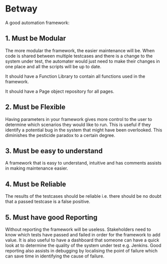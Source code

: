 # Betway
A good automation framework:
## 1. Must be Modular
The more modular the framework, the easier maintenance will be. When code is shared between multiple testcases and there is a change to the system under test, the automater would just need to make their changes in one place and all the scripts will be up to date.

It should have a Function Library to contain all functions used in the framework.

It should have a Page object repository for all pages.
 
## 2. Must be Flexible
Having parameters in your framework gives more control to the user to determine which scenarios they would like to run. This is useful if they identify a potential bug in the system that might have been overlooked. This diminishes the pesticide paradox to a certain degree.
 
## 3. Must be easy to understand
A framework that is easy to understand, intuitive and has comments assists in making maintenance easier.
 
## 4. Must be Reliable
The results of the testcases should be reliable i.e. there should be no doubt that a passed testcase is a false positive.

## 5. Must have good Reporting
Without reporting the framework will be useless. Stakeholders need to know which tests have passed and failed in order for the framework to add value. It is also useful to have a dashboard that someone can have a quick look at to determine the quality of the system under test e.g. Jenkins.
Good reporting also assists in debugging by localising the point of failure which can save time in identifying the cause of failure.
